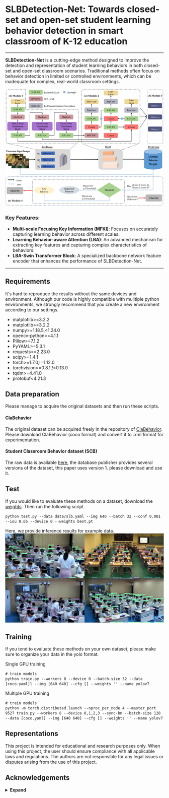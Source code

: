 # SLBDetection-Net: Towards closed-set and open-set student learning behavior detection in smart classroom of K-12 education

---
**SLBDetection-Net** is a cutting-edge method designed to improve the detection and representation of student learning behaviors in both closed-set and open-set classroom scenarios. Traditional methods often focus on behavior detection in limited or controlled environments, which can be inadequate for complex, real-world classroom settings.

![](image/fig1.jpg)

### Key Features:
   - **Multi-scale Focusing Key Information (MFKI)**: Focuses on accurately capturing learning behavior across different scales.
   - **Learning Behavior-aware Attention (LBA)**: An advanced mechanism for extracting key features and capturing complex characteristics of behaviors.
   - **LBA-Swin Transformer Block**: A specialized backbone network feature encoder that enhances the performance of SLBDetection-Net.
---
## Requirements
It's hard to reproduce the results without the same devices and environment. Although our code is highly compatible with mulitiple python environments, we strongly recommend that you create a new environment according to our settings.
   - matplotlib>=3.2.2
   - matplotlib>=3.2.2 
   - numpy>=1.18.5,<1.24.0 
   - opencv-python>=4.1.1 
   - Pillow>=7.1.2 
   - PyYAML>=5.3.1 
   - requests>=2.23.0 
   - scipy>=1.4.1 
   - torch>=1.7.0,!=1.12.0 
   - torchvision>=0.8.1,!=0.13.0 
   - tqdm>=4.41.0 
   - protobuf<4.21.3

## Data preparation
Please manage to acquire the original datasets and then run these scripts.

#### ClaBehavior
The original dataset can be acquired freely in the repository of [ClaBehavior](https://github.com/CCNUZFW/Student-behavior-detection-system). Please download ClaBehavior (coco format) and convert it to .xml format for experimentation.

#### Student Classroom Behavior dataset (SCB)
The raw data is available [here](https://github.com/Whiffe/SCB-dataset?tab=readme-ov-file), the database publisher provides several versions of the dataset, this paper uses version 1. please download and use it.


## Test
If you would like to evaluate these methods on a dataset, download the [weights](). Then run the following script.

``` shell
python test.py --data data/slb.yaml --img 640 --batch 32 --conf 0.001 --iou 0.65 --device 0 --weights best.pt 
```
Here, we provide inference results for example data.
![](image/fig2.jpg)

## Training
If you tend to evaluate these methods on your own dataset, please make sure to organize your data in the yolo format.

Single GPU training

``` shell
# train models
python train.py --workers 8 --device 0 --batch-size 32 --data [coco.yaml]l --img [640 640] --cfg [] --weights '' --name yolov7
```

Multiple GPU training

``` shell
# train models
python -m torch.distributed.launch --nproc_per_node 4 --master_port 9527 train.py --workers 8 --device 0,1,2,3 --sync-bn --batch-size 128 --data [coco.yaml] --img [640 640] --cfg [] --weights '' --name yolov7
```
## Representations
This project is intended for educational and research purposes only. When using this project, the user should ensure compliance with all applicable laws and regulations. The authors are not responsible for any legal issues or disputes arising from the use of this project.

## Acknowledgements

<details><summary> <b>Expand</b> </summary>

* [https://github.com/meituan/YOLOv6](https://github.com/meituan/YOLOv6)
* [https://github.com/WongKinYiu/PyTorch_YOLOv4](https://github.com/WongKinYiu/PyTorch_YOLOv4)
* [https://github.com/WongKinYiu/yolov7](https://github.com/WongKinYiu/yolov7)
* [https://github.com/ultralytics/yolov3](https://github.com/ultralytics/yolov3)
* [https://github.com/ultralytics/yolov5](https://github.com/ultralytics/yolov5)
* [https://pytorch.org/vision/stable/_modules/torchvision/models/detection/faster_rcnn.html#fasterrcnn_resnet50_fpn](https://pytorch.org/vision/stable/_modules/torchvision/models/detection/faster_rcnn.html#fasterrcnn_resnet50_fpn)
* [https://github.com/tensorflow/tpu/tree/master/models/official/efficientnet](https://github.com/tensorflow/tpu/tree/master/models/official/efficientnet)
</details>
